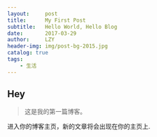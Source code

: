 ```yaml
---
layout:     post
title:      My First Post
subtitle:   Hello World, Hello Blog
date:       2017-03-29
author:     LZY
header-img: img/post-bg-2015.jpg
catalog: true
tags:
    - 生活
---
```


## Hey
>这是我的第一篇博客。

进入你的博客主页，新的文章将会出现在你的主页上.
